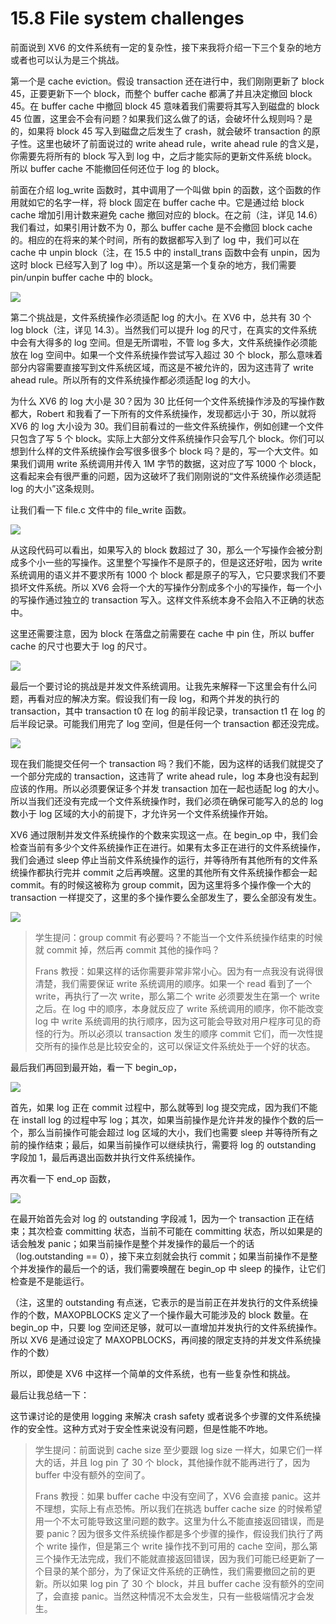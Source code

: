 # 15.8 File system challenges

前面说到 XV6 的文件系统有一定的复杂性，接下来我将介绍一下三个复杂的地方或者也可以认为是三个挑战。

第一个是 cache eviction。假设 transaction 还在进行中，我们刚刚更新了 block 45，正要更新下一个 block，而整个 buffer cache 都满了并且决定撤回 block 45。在 buffer cache 中撤回 block 45 意味着我们需要将其写入到磁盘的 block 45 位置，这里会不会有问题？如果我们这么做了的话，会破坏什么规则吗？是的，如果将 block 45 写入到磁盘之后发生了 crash，就会破坏 transaction 的原子性。这里也破坏了前面说过的 write ahead rule，write ahead rule 的含义是，你需要先将所有的 block 写入到 log 中，之后才能实际的更新文件系统 block。所以 buffer cache 不能撤回任何还位于 log 的 block。

前面在介绍 log_write 函数时，其中调用了一个叫做 bpin 的函数，这个函数的作用就如它的名字一样，将 block 固定在 buffer cache 中。它是通过给 block cache 增加引用计数来避免 cache 撤回对应的 block。在之前（注，详见 14.6）我们看过，如果引用计数不为 0，那么 buffer cache 是不会撤回 block cache 的。相应的在将来的某个时间，所有的数据都写入到了 log 中，我们可以在 cache 中 unpin block（注，在 15.5 中的 install_trans 函数中会有 unpin，因为这时 block 已经写入到了 log 中）。所以这是第一个复杂的地方，我们需要 pin/unpin buffer cache 中的 block。

![](<../assets/image (539).png>)

第二个挑战是，文件系统操作必须适配 log 的大小。在 XV6 中，总共有 30 个 log block（注，详见 14.3）。当然我们可以提升 log 的尺寸，在真实的文件系统中会有大得多的 log 空间。但是无所谓啦，不管 log 多大，文件系统操作必须能放在 log 空间中。如果一个文件系统操作尝试写入超过 30 个 block，那么意味着部分内容需要直接写到文件系统区域，而这是不被允许的，因为这违背了 write ahead rule。所以所有的文件系统操作都必须适配 log 的大小。

为什么 XV6 的 log 大小是 30？因为 30 比任何一个文件系统操作涉及的写操作数都大，Robert 和我看了一下所有的文件系统操作，发现都远小于 30，所以就将 XV6 的 log 大小设为 30。我们目前看过的一些文件系统操作，例如创建一个文件只包含了写 5 个 block。实际上大部分文件系统操作只会写几个 block。你们可以想到什么样的文件系统操作会写很多很多个 block 吗？是的，写一个大文件。如果我们调用 write 系统调用并传入 1M 字节的数据，这对应了写 1000 个 block，这看起来会有很严重的问题，因为这破坏了我们刚刚说的“文件系统操作必须适配 log 的大小”这条规则。

让我们看一下 file.c 文件中的 file_write 函数。

![](<../assets/image (584).png>)

从这段代码可以看出，如果写入的 block 数超过了 30，那么一个写操作会被分割成多个小一些的写操作。这里整个写操作不是原子的，但是这还好啦，因为 write 系统调用的语义并不要求所有 1000 个 block 都是原子的写入，它只要求我们不要损坏文件系统。所以 XV6 会将一个大的写操作分割成多个小的写操作，每一个小的写操作通过独立的 transaction 写入。这样文件系统本身不会陷入不正确的状态中。

这里还需要注意，因为 block 在落盘之前需要在 cache 中 pin 住，所以 buffer cache 的尺寸也要大于 log 的尺寸。

![](<../assets/image (511).png>)

最后一个要讨论的挑战是并发文件系统调用。让我先来解释一下这里会有什么问题，再看对应的解决方案。假设我们有一段 log，和两个并发的执行的 transaction，其中 transaction t0 在 log 的前半段记录，transaction t1 在 log 的后半段记录。可能我们用完了 log 空间，但是任何一个 transaction 都还没完成。

![](<../assets/image (479).png>)

现在我们能提交任何一个 transaction 吗？我们不能，因为这样的话我们就提交了一个部分完成的 transaction，这违背了 write ahead rule，log 本身也没有起到应该的作用。所以必须要保证多个并发 transaction 加在一起也适配 log 的大小。所以当我们还没有完成一个文件系统操作时，我们必须在确保可能写入的总的 log 数小于 log 区域的大小的前提下，才允许另一个文件系统操作开始。

XV6 通过限制并发文件系统操作的个数来实现这一点。在 begin_op 中，我们会检查当前有多少个文件系统操作正在进行。如果有太多正在进行的文件系统操作，我们会通过 sleep 停止当前文件系统操作的运行，并等待所有其他所有的文件系统操作都执行完并 commit 之后再唤醒。这里的其他所有文件系统操作都会一起 commit。有的时候这被称为 group commit，因为这里将多个操作像一个大的 transaction 一样提交了，这里的多个操作要么全部发生了，要么全部没有发生。

![](<../assets/image (409).png>)

> 学生提问：group commit 有必要吗？不能当一个文件系统操作结束的时候就 commit 掉，然后再 commit 其他的操作吗？
>
> Frans 教授：如果这样的话你需要非常非常小心。因为有一点我没有说得很清楚，我们需要保证 write 系统调用的顺序。如果一个 read 看到了一个 write，再执行了一次 write，那么第二个 write 必须要发生在第一个 write 之后。在 log 中的顺序，本身就反应了 write 系统调用的顺序，你不能改变 log 中 write 系统调用的执行顺序，因为这可能会导致对用户程序可见的奇怪的行为。所以必须以 transaction 发生的顺序 commit 它们，而一次性提交所有的操作总是比较安全的，这可以保证文件系统处于一个好的状态。

最后我们再回到最开始，看一下 begin_op，

![](<../assets/image (581).png>)

首先，如果 log 正在 commit 过程中，那么就等到 log 提交完成，因为我们不能在 install log 的过程中写 log；其次，如果当前操作是允许并发的操作个数的后一个，那么当前操作可能会超过 log 区域的大小，我们也需要 sleep 并等待所有之前的操作结束；最后，如果当前操作可以继续执行，需要将 log 的 outstanding 字段加 1，最后再退出函数并执行文件系统操作。

再次看一下 end_op 函数，

![](<../assets/image (482).png>)

在最开始首先会对 log 的 outstanding 字段减 1，因为一个 transaction 正在结束；其次检查 committing 状态，当前不可能在 committing 状态，所以如果是的话会触发 panic；如果当前操作是整个并发操作的最后一个的话（log.outstanding == 0），接下来立刻就会执行 commit；如果当前操作不是整个并发操作的最后一个的话，我们需要唤醒在 begin_op 中 sleep 的操作，让它们检查是不是能运行。

（注，这里的 outstanding 有点迷，它表示的是当前正在并发执行的文件系统操作的个数，MAXOPBLOCKS 定义了一个操作最大可能涉及的 block 数量。在 begin_op 中，只要 log 空间还足够，就可以一直增加并发执行的文件系统操作。所以 XV6 是通过设定了 MAXOPBLOCKS，再间接的限定支持的并发文件系统操作的个数）

所以，即使是 XV6 中这样一个简单的文件系统，也有一些复杂性和挑战。

最后让我总结一下：

这节课讨论的是使用 logging 来解决 crash safety 或者说多个步骤的文件系统操作的安全性。这种方式对于安全性来说没有问题，但是性能不咋地。

> 学生提问：前面说到 cache size 至少要跟 log size 一样大，如果它们一样大的话，并且 log pin 了 30 个 block，其他操作就不能再进行了，因为 buffer 中没有额外的空间了。
>
> Frans 教授：如果 buffer cache 中没有空间了，XV6 会直接 panic。这并不理想，实际上有点恐怖。所以我们在挑选 buffer cache size 的时候希望用一个不太可能导致这里问题的数字。这里为什么不能直接返回错误，而是要 panic？因为很多文件系统操作都是多个步骤的操作，假设我们执行了两个 write 操作，但是第三个 write 操作找不到可用的 cache 空间，那么第三个操作无法完成，我们不能就直接返回错误，因为我们可能已经更新了一个目录的某个部分，为了保证文件系统的正确性，我们需要撤回之前的更新。所以如果 log pin 了 30 个 block，并且 buffer cache 没有额外的空间了，会直接 panic。当然这种情况不太会发生，只有一些极端情况才会发生。
